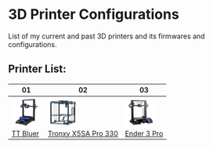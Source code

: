 # 3D Printer Configurations
 List of my current and past 3D printers and its firmwares and configurations. 

## Printer List:
01 | 02 | 03 
--------|------|------
<img align="left" width=60 src="docs/images/bluer.jpg" /> | <img align="left" width=60 src="docs/images/tronxy.jpg" /> | <img align="left" width=60 src="docs/images/e3pro.jpg" />
| [TT Bluer](bluer/README.md)|[Tronxy X5SA Pro 330](x5sa_pro/README.md)|[Ender 3 Pro](e3pro/README.md)

